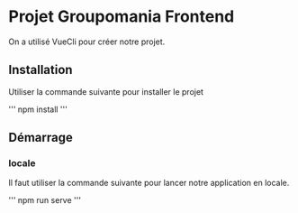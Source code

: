 # Projet Groupomania Frontend

On a utilisé VueCli pour créer notre projet.

## Installation

Utiliser la commande suivante pour installer le projet

'''
npm install
'''

## Démarrage

### locale

Il faut utiliser la commande suivante pour lancer notre application en locale.

'''
npm run serve
'''
